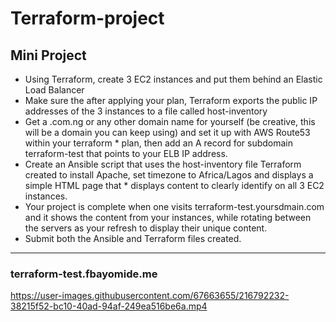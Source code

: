 # Terraform-project  
  
## Mini Project

* Using Terraform, create 3 EC2 instances and put them behind an Elastic Load Balancer
* Make sure the after applying your plan, Terraform exports the public IP addresses of the 3 instances to a file called host-inventory
* Get a .com.ng or any other domain name for yourself (be creative, this will be a domain you can keep using) and set it up with AWS Route53 within your terraform * plan, then add an A record for subdomain terraform-test that points to your ELB IP address.
* Create an Ansible script that uses the host-inventory file Terraform created to install Apache, set timezone to Africa/Lagos and displays a simple HTML page that * displays content to clearly identify on all 3 EC2 instances.
* Your project is complete when one visits terraform-test.yoursdmain.com and it shows the content from your instances, while rotating between the servers as your refresh to display their unique content.
* Submit both the Ansible and Terraform files created.  

***  
### terraform-test.fbayomide.me  
    
    
https://user-images.githubusercontent.com/67663655/216792232-38215f52-bc10-40ad-94af-249ea516be6a.mp4

